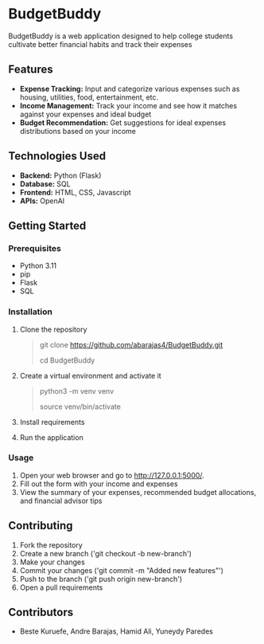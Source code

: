 # BudgetBuddy

BudgetBuddy is a web application designed to help college students cultivate better financial habits and track their expenses

## Features
* **Expense Tracking:** Input and categorize various expenses such as housing, utilities, food, entertainment, etc.
* **Income Management:** Track your income and see how it matches against your expenses and ideal budget
* **Budget Recommendation:** Get suggestions for ideal expenses distributions based on your income

## Technologies Used

* **Backend:** Python (Flask)
* **Database:** SQL
* **Frontend:** HTML, CSS, Javascript
* **APIs:** OpenAI

## Getting Started

### Prerequisites

* Python 3.11
* pip 
* Flask
* SQL

### Installation 
1. Clone the repository 

    > git clone https://github.com/abarajas4/BudgetBuddy.git
    > 
    > cd BudgetBuddy

2. Create a virtual environment and activate it
    > python3 -m venv venv
    > 
    > source venv/bin/activate

3. Install requirements
4. Run the application

### Usage 
1. Open your web browser and go to http://127.0.0.1:5000/.
2. Fill out the form with your income and expenses
3. View the summary of your expenses, recommended budget allocations, and financial advisor tips

## Contributing
1. Fork the repository
2. Create a new branch ('git checkout -b new-branch')
3. Make your changes
4. Commit your changes ('git commit -m "Added new features"')
5. Push to the branch ('git push origin new-branch')
6. Open a pull requirements

## Contributors 
- Beste Kuruefe, Andre Barajas, Hamid Ali, Yuneydy Paredes


